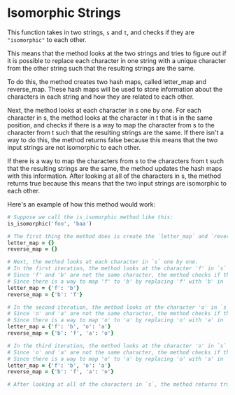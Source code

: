 # Isomorphic Strings

This function takes in two strings, `s` and `t`, and checks if they are `"isomorphic"` to each other.

This means that the method looks at the two strings and tries to figure out if it is possible to replace each character in one string with a unique character from the other string such that the resulting strings are the same.

To do this, the method creates two hash maps, called letter_map and reverse_map. These hash maps will be used to store information about the characters in each string and how they are related to each other.

Next, the method looks at each character in s one by one. For each character in s, the method looks at the character in t that is in the same position, and checks if there is a way to map the character from s to the character from t such that the resulting strings are the same. If there isn't a way to do this, the method returns false because this means that the two input strings are not isomorphic to each other.

If there is a way to map the characters from s to the characters from t such that the resulting strings are the same, the method updates the hash maps with this information. After looking at all of the characters in s, the method returns true because this means that the two input strings are isomorphic to each other.

Here's an example of how this method would work:

```ruby
# Suppose we call the is_isomorphic method like this:
is_isomorphic('foo', 'baa')

# The first thing the method does is create the `letter_map` and `reverse_map` hash maps:
letter_map = {}
reverse_map = {}

# Next, the method looks at each character in `s` one by one.
# In the first iteration, the method looks at the character 'f' in `s` and the character 'b' in `t`:
# Since 'f' and 'b' are not the same character, the method checks if there is a way to map 'f' to 'b' such that the resulting strings are the same.
# Since there is a way to map 'f' to 'b' by replacing 'f' with 'b' in 'foo', the method updates the hash maps with this information:
letter_map = {'f': 'b'}
reverse_map = {'b': 'f'}

# In the second iteration, the method looks at the character 'o' in `s` and the character 'a' in `t`:
# Since 'o' and 'a' are not the same character, the method checks if there is a way to map 'o' to 'a' such that the resulting strings are the same.
# Since there is a way to map 'o' to 'a' by replacing 'o' with 'a' in 'foo', the method updates the hash maps with this information:
letter_map = {'f': 'b', 'o': 'a'}
reverse_map = {'b': 'f', 'a': 'o'}

# In the third iteration, the method looks at the character 'o' in `s` and the character 'a' in `t`:
# Since 'o' and 'a' are not the same character, the method checks if there is a way to map 'o' to 'a' such that the resulting strings are the same.
# Since there is a way to map 'o' to 'a' by replacing 'o' with 'a' in 'foo', the method updates the hash maps with this information:
letter_map = {'f': 'b', 'o': 'a'}
reverse_map = {'b': 'f', 'a': 'o'}

# After looking at all of the characters in `s`, the method returns true because this means that the two input strings are isomorphic to each other.
```
